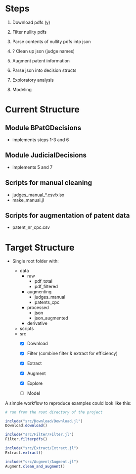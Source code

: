 # Steps

1. Download pdfs (y)

2. Filter nullity pdfs

3. Parse contents of nullity pdfs into json

4. ? Clean up json (judge names)

5. Augment patent information

6. Parse json into decision structs

7. Exploratory analysis

8. Modeling


# Current Structure

## Module BPatGDecisions
 
- implements steps 1-3 and 6

## Module JudicialDecisions

- implements 5 and 7

## Scripts for manual cleaning

- judges_manual_*.csv/xlsx
- make_manual.jl

## Scripts for augmentation of patent data

- patent_nr_cpc.csv



# Target Structure

- Single root folder with:

    - data
        - raw
            - pdf_total
            - pdf_filtered
        - augmenting
            - judges_manual
            - patents_cpc
        - processed
            - json
            - json_augmented
        - derivative
    - scripts
    - src
        - [x] Download
        - [x] Filter (combine filter & extract for efficiency)
        - [x] Extract
        - [x] Augment
        - [x] Explore
        - [ ] Model


A simple workflow to reproduce examples could look like this:

```julia
# run from the root directory of the project

include("src/Download/Download.jl")
Download.download()

include("src/Filter/Filter.jl")
Filter.filterpdfs()

include("src/Extract/Extract.jl")
Extract.extract()

include("src/Augment/Augment.jl")
Augment.clean_and_augment()

```
